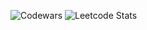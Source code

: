 ![Codewars](https://github.r2v.ch/codewars?user=Post_Maphone&stroke=%23BB432C)
![Leetcode Stats](https://leetcard.jacoblin.cool/louisschaaf)


<!--
**Louisschaaf/Louisschaaf** is a ✨ _special_ ✨ repository because its `README.md` (this file) appears on your GitHub profile.

Here are some ideas to get you started:

- 🔭 I’m currently working on ...
- 🌱 I’m currently learning ...
- 👯 I’m looking to collaborate on ...
- 🤔 I’m looking for help with ...
- 💬 Ask me about ...
- 📫 How to reach me: ...
- 😄 Pronouns: ...
- ⚡ Fun fact: ...
-->
